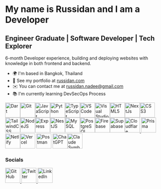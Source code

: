 My name is Russidan and I am a Developer
===============================


Engineer Graduate | Software Developer | Tech Explorer
------------------

6-month Developer experience, building and deploying websites with knowledge in both frontend and backend.

* 🌍  I'm based in Bangkok, Thailand
* 🪪  See my portfolio at [russidan.com](http://russidan.com/)
* ✉️  You can contact me at [russidan.nadee@gmail.com](mailto:russidan.nadee@gmail.com)
* 📚  I'm currently learning DevSecOps Process

<p align="left">
<a href="https://dart.dev/" target="_blank" rel="noreferrer"><img src="https://raw.githubusercontent.com/danielcranney/readme-generator/main/public/icons/skills/dart-colored.svg" alt="Dart" title="Dart" width="48" height="48" /></a><a href="https://git-scm.com/" target="_blank" rel="noreferrer"><img src="https://raw.githubusercontent.com/danielcranney/readme-generator/main/public/icons/skills/git-colored.svg" alt="Git" title="Git" width="48" height="48" /></a><a href="https://developer.mozilla.org/en-US/docs/Web/JavaScript" target="_blank" rel="noreferrer"><img src="https://raw.githubusercontent.com/danielcranney/readme-generator/main/public/icons/skills/javascript-colored.svg" alt="JavaScript" title="JavaScript" width="48" height="48" /></a><a href="https://www.python.org/" target="_blank" rel="noreferrer"><img src="https://raw.githubusercontent.com/danielcranney/readme-generator/main/public/icons/skills/python-colored.svg" alt="Python" title="Python" width="48" height="48" /></a><a href="https://www.typescriptlang.org/" target="_blank" rel="noreferrer"><img src="https://raw.githubusercontent.com/danielcranney/readme-generator/main/public/icons/skills/typescript-colored.svg" alt="TypeScript" title="TypeScript" width="48" height="48" /></a><a href="https://code.visualstudio.com/" target="_blank" rel="noreferrer"><img src="https://raw.githubusercontent.com/danielcranney/readme-generator/main/public/icons/skills/visualstudiocode-colored.svg" alt="VS Code" title="VS Code" width="48" height="48" /></a><a href="https://visualstudio.microsoft.com/" target="_blank" rel="noreferrer"><img src="https://upload.wikimedia.org/wikipedia/commons/2/2c/Visual_Studio_Icon_2022.svg" alt="Visual Studio" title="Visual Studio" width="48" height="48" /></a><a href="https://developer.mozilla.org/en-US/docs/Glossary/HTML5" target="_blank" rel="noreferrer"><img src="https://raw.githubusercontent.com/danielcranney/readme-generator/main/public/icons/skills/html5-colored.svg" alt="HTML5" title="HTML5" width="48" height="48" /></a><a href="https://nextjs.org/docs" target="_blank" rel="noreferrer"><img src="https://raw.githubusercontent.com/danielcranney/readme-generator/main/public/icons/skills/nextjs-colored-dark.svg" alt="NextJs" title="NextJs" width="48" height="48" /></a><a href="https://www.w3.org/TR/CSS/#css" target="_blank" rel="noreferrer"><img src="https://raw.githubusercontent.com/danielcranney/readme-generator/main/public/icons/skills/css3-colored.svg" alt="CSS3" title="CSS3" width="48" height="48" /></a><a href="https://tailwindcss.com/" target="_blank" rel="noreferrer"><img src="https://raw.githubusercontent.com/danielcranney/readme-generator/main/public/icons/skills/tailwindcss-colored.svg" alt="TailwindCSS" title="TailwindCSS" width="48" height="48" /></a><a href="https://nodejs.org/en/" target="_blank" rel="noreferrer"><img src="https://raw.githubusercontent.com/danielcranney/readme-generator/main/public/icons/skills/nodejs-colored.svg" alt="NodeJS" title="NodeJS" width="48" height="48" /></a><a href="https://expressjs.com/" target="_blank" rel="noreferrer"><img src="https://raw.githubusercontent.com/danielcranney/readme-generator/main/public/icons/skills/express-colored-dark.svg" alt="Express" title="Express" width="48" height="48" /></a><a href="https://docs.nestjs.com/" target="_blank" rel="noreferrer"><img src="https://raw.githubusercontent.com/danielcranney/readme-generator/main/public/icons/skills/nestjs-colored.svg" alt="NestJS" title="NestJS" width="48" height="48" /></a><a href="https://www.mysql.com/" target="_blank" rel="noreferrer"><img src="https://raw.githubusercontent.com/danielcranney/readme-generator/main/public/icons/skills/mysql-colored.svg" alt="MySQL" title="MySQL" width="48" height="48" /></a><a href="https://www.postgresql.org/" target="_blank" rel="noreferrer"><img src="https://raw.githubusercontent.com/danielcranney/readme-generator/main/public/icons/skills/postgresql-colored.svg" alt="PostgreSQL" title="PostgreSQL" width="48" height="48" /></a><a href="https://firebase.google.com/" target="_blank" rel="noreferrer"><img src="https://raw.githubusercontent.com/danielcranney/readme-generator/main/public/icons/skills/firebase-colored.svg" alt="Firebase" title="Firebase" width="48" height="48" /></a><a href="https://supabase.io/" target="_blank" rel="noreferrer"><img src="https://raw.githubusercontent.com/danielcranney/readme-generator/main/public/icons/skills/supabase-colored.svg" alt="Supabase" title="Supabase" width="48" height="48" /></a><a href="https://www.cloudflare.com/" target="_blank" rel="noreferrer"><img src="https://www.vectorlogo.zone/logos/cloudflare/cloudflare-icon.svg"alt="Cloudflare"title="Cloudflare"width="48"height="48" />
</a><a href="https://www.prisma.io/" target="_blank" rel="noreferrer"><img src="https://www.svgrepo.com/download/354210/prisma.svg" alt="Prisma" title="Prisma" width="48" height="48" /></a><a href="https://www.netlify.com/" target="_blank" rel="noreferrer"><img src="https://www.vectorlogo.zone/logos/netlify/netlify-icon.svg" alt="Netlify" title="Netlify" width="48" height="48" /></a><a href="https://vercel.com/" target="_blank" rel="noreferrer"><img src="https://www.vectorlogo.zone/logos/vercel/vercel-icon.svg" alt="Vercel" title="Vercel" width="48" height="48" /></a>
<a href="https://www.postman.com/" target="_blank" rel="noreferrer"><img src="https://www.vectorlogo.zone/logos/getpostman/getpostman-icon.svg" alt="Postman" title="Postman" width="48" height="48" /></a>
<a href="https://chat.openai.com/" target="_blank" rel="noreferrer"><img src="https://upload.wikimedia.org/wikipedia/commons/0/04/ChatGPT_logo.svg" alt="ChatGPT" title="ChatGPT" width="48" height="48" /></a><a href="https://claude.ai/" target="_blank" rel="noreferrer"><img src="https://commons.wikimedia.org/wiki/Special:FilePath/Claude_AI_symbol.svg" alt="Claude Symbol" title="Claude Symbol" width="48" height="48" /></a>
</p>

### Socials

<p align="left"> <a href="https://www.github.com/Russidan-Nadee" target="_blank" rel="noreferrer"> <picture> <source media="(prefers-color-scheme: dark)" srcset="https://raw.githubusercontent.com/danielcranney/readme-generator/main/public/icons/socials/github-dark.svg" /> <source media="(prefers-color-scheme: light)" srcset="https://raw.githubusercontent.com/danielcranney/readme-generator/main/public/icons/socials/github.svg" /> <img src="https://raw.githubusercontent.com/danielcranney/readme-generator/main/public/icons/socials/github.svg" width="48" height="48" alt="GitHub" title="GitHub" /> </picture> </a> <a href="https://www.x.com/russidannadee" target="_blank" rel="noreferrer"> <picture> <source media="(prefers-color-scheme: dark)" srcset="https://raw.githubusercontent.com/danielcranney/readme-generator/main/public/icons/socials/twitter-dark.svg" /> <source media="(prefers-color-scheme: light)" srcset="https://raw.githubusercontent.com/danielcranney/readme-generator/main/public/icons/socials/twitter.svg" /> <img src="https://raw.githubusercontent.com/danielcranney/readme-generator/main/public/icons/socials/twitter.svg" width="48" height="48" alt="Twitter" title="Twitter" /> </picture> </a> <a href="https://www.linkedin.com/in/russidan-nadee" target="_blank" rel="noreferrer"> <picture> <source media="(prefers-color-scheme: dark)" srcset="https://raw.githubusercontent.com/danielcranney/readme-generator/main/public/icons/socials/linkedin-dark.svg" /> <source media="(prefers-color-scheme: light)" srcset="https://raw.githubusercontent.com/danielcranney/readme-generator/main/public/icons/socials/linkedin.svg" /> <img src="https://raw.githubusercontent.com/danielcranney/readme-generator/main/public/icons/socials/linkedin.svg" width="48" height="48" alt="LinkedIn" title="LinkedIn" /> </picture> </a></p>
